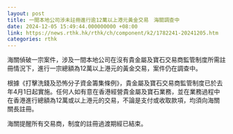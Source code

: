 ```yaml
---
layout: post
title: 一間本地公司涉未註冊進行逾12萬以上港元黃金交易　海關調查中
date: 2024-12-05 15:49:44.000000000 +08:00
link: https://news.rthk.hk/rthk/ch/component/k2/1782241-20241205.htm
categories: rthk
---
```


海關偵破一宗案件，涉及一間本地公司在沒有貴金屬及寶石交易商監管制度所需註冊情況下，進行一宗總額為12萬以上港元的黃金交易，案件仍在調查中。

根據《打擊洗錢及恐怖分子資金籌集條例》，貴金屬及寶石交易商監管制度已於去年4月1日起實施。任何人如有意在香港經營貴金屬及寶石業務，並在業務過程中在香港進行總額為12萬或以上港元的交易，不論是支付或收取款項，均須向海關關長註冊。

海關提醒所有交易商，制度的註冊過渡期經已結束。
